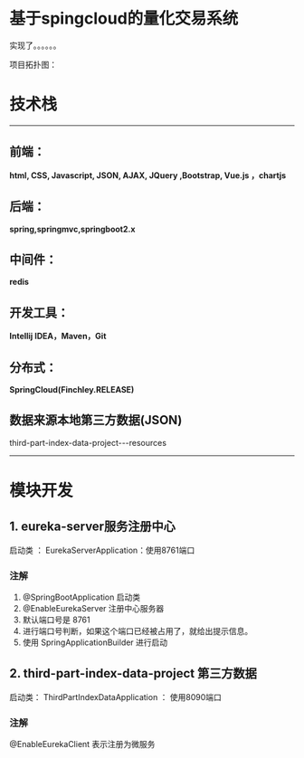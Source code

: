# 基于spingcloud的量化交易系统

实现了。。。。。。

项目拓扑图：

# 技术栈

----------

## 前端：

**html, CSS, Javascript, JSON, AJAX, JQuery ,Bootstrap, Vue.js ，chartjs**

## 后端：
**spring,springmvc,springboot2.x**

## 中间件：
**redis**

## 开发工具：
**Intellij IDEA，Maven，Git**

## 分布式：
**SpringCloud(Finchley.RELEASE)**

## 数据来源本地第三方数据(JSON)

third-part-index-data-project---resources

----------

# 模块开发

## 1. eureka-server服务注册中心

启动类 ： EurekaServerApplication：使用8761端口

### 注解

1. @SpringBootApplication 启动类
2. @EnableEurekaServer 注册中心服务器
3. 默认端口号是 8761
4. 进行端口号判断，如果这个端口已经被占用了，就给出提示信息。
5. 使用 SpringApplicationBuilder 进行启动


## 2. third-part-index-data-project 第三方数据

启动类： ThirdPartIndexDataApplication ： 使用8090端口



### 注解

 @EnableEurekaClient 表示注册为微服务







	